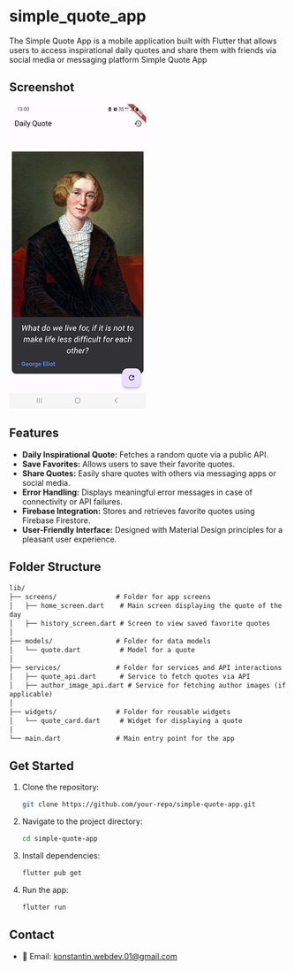 # simple_quote_app

The Simple Quote App is a mobile application built with Flutter that allows users to access inspirational daily quotes and share them with friends via social media or messaging platform
Simple Quote App

## Screenshot

![Home Screen](image.png)  

## Features

- **Daily Inspirational Quote:** Fetches a random quote via a public API.
- **Save Favorites:** Allows users to save their favorite quotes.
- **Share Quotes:** Easily share quotes with others via messaging apps or social media.
- **Error Handling:** Displays meaningful error messages in case of connectivity or API failures.
- **Firebase Integration:** Stores and retrieves favorite quotes using Firebase Firestore.
- **User-Friendly Interface:** Designed with Material Design principles for a pleasant user experience.

## Folder Structure

```
lib/
├── screens/               # Folder for app screens
│   ├── home_screen.dart    # Main screen displaying the quote of the day
│   ├── history_screen.dart # Screen to view saved favorite quotes
│
├── models/                # Folder for data models
│   └── quote.dart          # Model for a quote
│
├── services/              # Folder for services and API interactions
│   ├── quote_api.dart      # Service to fetch quotes via API
│   ├── author_image_api.dart # Service for fetching author images (if applicable)
│
├── widgets/               # Folder for reusable widgets
│   └── quote_card.dart     # Widget for displaying a quote
│
└── main.dart              # Main entry point for the app
```

## Get Started

1. Clone the repository:
   ```bash
   git clone https://github.com/your-repo/simple-quote-app.git
   ```
2. Navigate to the project directory:
   ```bash
   cd simple-quote-app
   ```
3. Install dependencies:
   ```bash
   flutter pub get
   ```
4. Run the app:
   ```bash
   flutter run
   
## Contact

- 📧 Email: [konstantin.webdev.01@gmail.com](mailto:konstantin.webdev.01@gmail.com)
   
